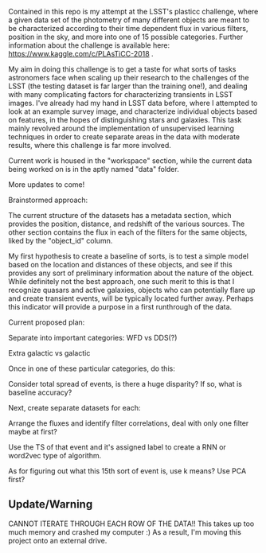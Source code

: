 Contained in this repo is my attempt at the LSST's plasticc challenge, where a given data set of the photometry of many different objects are meant to be characterized according to their time dependent flux in various filters, position in the sky, and more into one of 15 possible categories. Further information about the challenge is available here: https://www.kaggle.com/c/PLAsTiCC-2018 . 

My aim in doing this challenge is to get a taste for what sorts of tasks astronomers face when scaling up their research to the challenges of the LSST (the testing dataset is far larger than the training one!), and dealing with many complicating factors for characterizing transients in LSST images. I've already had my hand in LSST data before, where I attempted to look at an example survey image, and characterize individual objects based on features, in the hopes of distinguishing stars and galaxies. This task mainly revolved around the implementation of unsupervised learning techniques in order to create separate areas in the data with moderate results, where this challenge is far more involved. 

Current work is housed in the "workspace" section, while the current data being worked on is in the aptly named "data" folder. 


More updates to come!


Brainstormed approach:

The current structure of the datasets has a metadata section, which provides the position, distance, and redshift of the various sources. The other section contains the flux in each of the filters for the same objects, liked by the "object_id" column. 


My first hypothesis to create a baseline of sorts, is to test a simple model based on the location and distances of these objects, and see if this provides any sort of preliminary information about the nature of the object. While definitely not the best approach, one such merit to this is that I recognize quasars and active galaxies, objects who can potentially flare up and create transient events, will be typically located further away. Perhaps this indicator will provide a purpose in a first runthrough of the data. 



Current proposed plan:

Separate into important categories:
WFD vs DDS(?)

Extra galactic vs galactic 


Once in one of these particular categories, do this: 

Consider total spread of events, is there a huge disparity? If so, what is baseline accuracy? 


Next, create separate datasets for each:

Arrange the fluxes and identify filter correlations, deal with only one filter maybe at first?

Use the TS of that event and it's assigned label to create a RNN or word2vec type of algorithm. 


As for figuring out what this 15th sort of event is, use k means? Use PCA first? 


Update/Warning
---------------

CANNOT ITERATE THROUGH EACH ROW OF THE DATA!! This takes up too much memory and crashed my computer :) 
As a result, I'm moving this project onto an external drive. 
